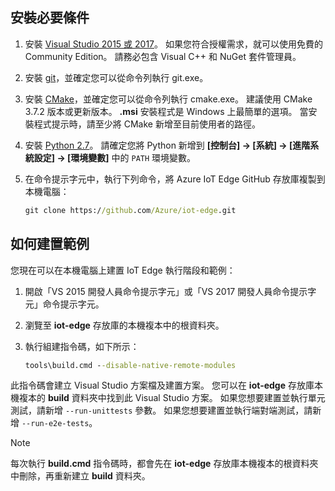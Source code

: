 ## <a name="install-the-prerequisites"></a>安裝必要條件

1. 安裝 [Visual Studio 2015 或 2017](https://www.visualstudio.com)。 如果您符合授權需求，就可以使用免費的 Community Edition。 請務必包含 Visual C++ 和 NuGet 套件管理員。

1. 安裝 [git](http://www.git-scm.com)，並確定您可以從命令列執行 git.exe。

1. 安裝 [CMake](https://cmake.org/download/)，並確定您可以從命令列執行 cmake.exe。 建議使用 CMake 3.7.2 版本或更新版本。 **.msi** 安裝程式是 Windows 上最簡單的選項。 當安裝程式提示時，請至少將 CMake 新增至目前使用者的路徑。

1. 安裝 [Python 2.7](https://www.python.org/downloads/release/python-27)。 請確定您將 Python 新增到 **[控制台] -> [系統] -> [進階系統設定] -> [環境變數]** 中的 `PATH` 環境變數。

1. 在命令提示字元中，執行下列命令，將 Azure IoT Edge GitHub 存放庫複製到本機電腦：

    ```cmd
    git clone https://github.com/Azure/iot-edge.git
    ```

## <a name="how-to-build-the-sample"></a>如何建置範例

您現在可以在本機電腦上建置 IoT Edge 執行階段和範例：

1. 開啟「VS 2015 開發人員命令提示字元」或「VS 2017 開發人員命令提示字元」命令提示字元。

1. 瀏覽至 **iot-edge** 存放庫的本機複本中的根資料夾。

1. 執行組建指令碼，如下所示：

    ```cmd
    tools\build.cmd --disable-native-remote-modules
    ```

此指令碼會建立 Visual Studio 方案檔及建置方案。 您可以在 **iot-edge** 存放庫本機複本的 **build** 資料夾中找到此 Visual Studio 方案。 如果您想要建置並執行單元測試，請新增 `--run-unittests` 參數。 如果您想要建置並執行端對端測試，請新增 `--run-e2e-tests`。

> [!NOTE]
> 每次執行 **build.cmd** 指令碼時，都會先在 **iot-edge** 存放庫本機複本的根資料夾中刪除，再重新建立 **build** 資料夾。